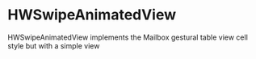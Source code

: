 HWSwipeAnimatedView
===================

HWSwipeAnimatedView implements the Mailbox gestural table view cell style but with a simple view
